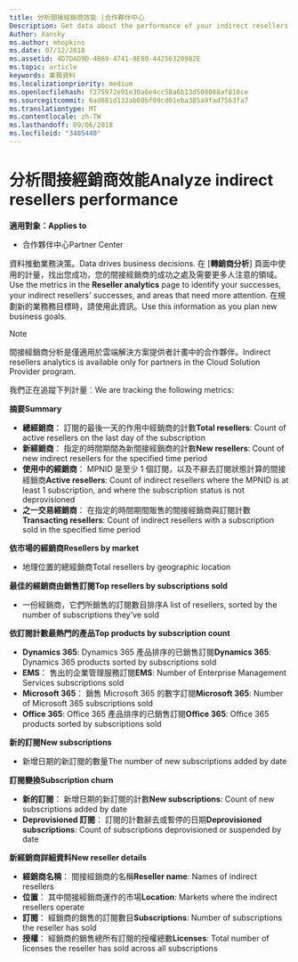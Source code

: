 ```yaml
---
title: 分析間接經銷商效能 |合作夥伴中心
Description: Get data about the performance of your indirect resellers.
Author: Xansky
ms.author: mhopkins
ms.date: 07/12/2018
ms.assetid: 4D7DAD9D-4B69-4741-8E80-44256320982E
ms.topic: article
keywords: 業務資料
ms.localizationpriority: medium
ms.openlocfilehash: f275972e91e30a6e4cc58a6b13d509088af810ce
ms.sourcegitcommit: 6ad681d132ab60bf09cd01eba385a9fad7563fa7
ms.translationtype: MT
ms.contentlocale: zh-TW
ms.lasthandoff: 09/06/2018
ms.locfileid: "3405440"
---
```

# <a name="analyze-indirect-resellers-performance"></a><span data-ttu-id="bb5b4-103">分析間接經銷商效能</span><span class="sxs-lookup"><span data-stu-id="bb5b4-103">Analyze indirect resellers performance</span></span> 

**<span data-ttu-id="bb5b4-104">適用對象：</span><span class="sxs-lookup"><span data-stu-id="bb5b4-104">Applies to</span></span>**
- <span data-ttu-id="bb5b4-105">合作夥伴中心</span><span class="sxs-lookup"><span data-stu-id="bb5b4-105">Partner Center</span></span>

<span data-ttu-id="bb5b4-106">資料推動業務決策。</span><span class="sxs-lookup"><span data-stu-id="bb5b4-106">Data drives business decisions.</span></span> <span data-ttu-id="bb5b4-107">在 [**轉銷商分析**\] 頁面中使用的計量，找出您成功，您的間接經銷商的成功之處及需要更多人注意的領域。</span><span class="sxs-lookup"><span data-stu-id="bb5b4-107">Use the metrics in the **Reseller analytics** page to identify your successes, your indirect resellers' successes, and areas that need more attention.</span></span> <span data-ttu-id="bb5b4-108">在規劃新的業務務目標時，請使用此資訊。</span><span class="sxs-lookup"><span data-stu-id="bb5b4-108">Use this information as you plan new business goals.</span></span>

> [!NOTE]
> <span data-ttu-id="bb5b4-109">間接經銷商分析是僅適用於雲端解決方案提供者計畫中的合作夥伴。</span><span class="sxs-lookup"><span data-stu-id="bb5b4-109">Indirect resellers analytics is available only for partners in the Cloud Solution Provider program.</span></span>

<span data-ttu-id="bb5b4-110">我們正在追蹤下列計量︰</span><span class="sxs-lookup"><span data-stu-id="bb5b4-110">We are tracking the following metrics:</span></span>

**<span data-ttu-id="bb5b4-111">摘要</span><span class="sxs-lookup"><span data-stu-id="bb5b4-111">Summary</span></span>**  
 - <span data-ttu-id="bb5b4-112">**總經銷商**： 訂閱的最後一天的作用中經銷商的計數</span><span class="sxs-lookup"><span data-stu-id="bb5b4-112">**Total resellers**: Count of active resellers on the last day of the subscription</span></span>  
 - <span data-ttu-id="bb5b4-113">**新經銷商**： 指定的時間期間為新間接經銷商的計數</span><span class="sxs-lookup"><span data-stu-id="bb5b4-113">**New resellers**: Count of new indirect resellers for the specified time period</span></span>  
 - <span data-ttu-id="bb5b4-114">**使用中的經銷商**： MPNID 是至少 1 個訂閱，以及不辭去訂閱狀態計算的間接經銷商</span><span class="sxs-lookup"><span data-stu-id="bb5b4-114">**Active resellers**: Count of indirect resellers where the MPNID is at least 1 subscription, and where the subscription status is not deprovisioned</span></span>  
 - <span data-ttu-id="bb5b4-115">**之一交易經銷商**： 在指定的時間期間販售的間接經銷商與訂閱計數</span><span class="sxs-lookup"><span data-stu-id="bb5b4-115">**Transacting resellers**: Count of indirect resellers with a subscription sold in the specified time period</span></span>  

**<span data-ttu-id="bb5b4-116">依市場的經銷商</span><span class="sxs-lookup"><span data-stu-id="bb5b4-116">Resellers by market</span></span>**  
 - <span data-ttu-id="bb5b4-117">地理位置的總經銷商</span><span class="sxs-lookup"><span data-stu-id="bb5b4-117">Total resellers by geographic location</span></span>  

**<span data-ttu-id="bb5b4-118">最佳的經銷商由銷售訂閱</span><span class="sxs-lookup"><span data-stu-id="bb5b4-118">Top resellers by subscriptions sold</span></span>**
 - <span data-ttu-id="bb5b4-119">一份經銷商，它們所銷售的訂閱數目排序</span><span class="sxs-lookup"><span data-stu-id="bb5b4-119">A list of resellers, sorted by the number of subscriptions they've sold</span></span>  

**<span data-ttu-id="bb5b4-120">依訂閱計數最熱門的產品</span><span class="sxs-lookup"><span data-stu-id="bb5b4-120">Top products by subscription count</span></span>**  
 - <span data-ttu-id="bb5b4-121">**Dynamics 365**: Dynamics 365 產品排序的已銷售訂閱</span><span class="sxs-lookup"><span data-stu-id="bb5b4-121">**Dynamics 365**: Dynamics 365 products sorted by subscriptions sold</span></span>  
 - <span data-ttu-id="bb5b4-122">**EMS**： 售出的企業管理服務訂閱</span><span class="sxs-lookup"><span data-stu-id="bb5b4-122">**EMS**: Number of Enterprise Management Services subscriptions sold</span></span>  
 - <span data-ttu-id="bb5b4-123">**Microsoft 365**： 銷售 Microsoft 365 的數字訂閱</span><span class="sxs-lookup"><span data-stu-id="bb5b4-123">**Microsoft 365**: Number of Microsoft 365 subscriptions sold</span></span>  
 - <span data-ttu-id="bb5b4-124">**Office 365**: Office 365 產品排序的已銷售訂閱</span><span class="sxs-lookup"><span data-stu-id="bb5b4-124">**Office 365**: Office 365 products sorted by subscriptions sold</span></span>  

**<span data-ttu-id="bb5b4-125">新的訂閱</span><span class="sxs-lookup"><span data-stu-id="bb5b4-125">New subscriptions</span></span>**  
 - <span data-ttu-id="bb5b4-126">新增日期的新訂閱的數量</span><span class="sxs-lookup"><span data-stu-id="bb5b4-126">The number of new subscriptions added by date</span></span>  

**<span data-ttu-id="bb5b4-127">訂閱變換</span><span class="sxs-lookup"><span data-stu-id="bb5b4-127">Subscription churn</span></span>**  
 - <span data-ttu-id="bb5b4-128">**新的訂閱**： 新增日期的新訂閱的計數</span><span class="sxs-lookup"><span data-stu-id="bb5b4-128">**New subscriptions**: Count of new subscriptions added by date</span></span>  
 - <span data-ttu-id="bb5b4-129">**Deprovisioned 訂閱**： 訂閱的計數辭去或暫停的日期</span><span class="sxs-lookup"><span data-stu-id="bb5b4-129">**Deprovisioned subscriptions**: Count of subscriptions deprovisioned or suspended by date</span></span>  

**<span data-ttu-id="bb5b4-130">新經銷商詳細資料</span><span class="sxs-lookup"><span data-stu-id="bb5b4-130">New reseller details</span></span>**  
 - <span data-ttu-id="bb5b4-131">**經銷商名稱**： 間接經銷商的名稱</span><span class="sxs-lookup"><span data-stu-id="bb5b4-131">**Reseller name**: Names of indirect resellers</span></span>  
 - <span data-ttu-id="bb5b4-132">**位置**： 其中間接經銷商運作的市場</span><span class="sxs-lookup"><span data-stu-id="bb5b4-132">**Location**: Markets where the indirect resellers operate</span></span>  
 - <span data-ttu-id="bb5b4-133">**訂閱**： 經銷商的銷售的訂閱數目</span><span class="sxs-lookup"><span data-stu-id="bb5b4-133">**Subscriptions**: Number of subscriptions the reseller has sold</span></span>  
 - <span data-ttu-id="bb5b4-134">**授權**： 經銷商的銷售總所有訂閱的授權總數</span><span class="sxs-lookup"><span data-stu-id="bb5b4-134">**Licenses**: Total number of licenses the reseller has sold across all subscriptions</span></span>  
  
  